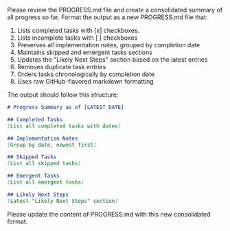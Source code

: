 Please review the PROGRESS.md file and create a consolidated summary of all progress so far. Format the output as a new PROGRESS.md file that:

1. Lists completed tasks with [x] checkboxes. 
2. Lists incomplete tasks with [ ] checkboxes 
3. Preserves all implementation notes, grouped by completion date
4. Maintains skipped and emergent tasks sections
5. Updates the "Likely Next Steps" section based on the latest entries
6. Removes duplicate task entries
7. Orders tasks chronologically by completion date
8. Uses raw GitHub-flavored markdown formatting

The output should follow this structure:

```markdown
# Progress Summary as of [LATEST_DATE]

## Completed Tasks
[List all completed tasks with dates]

## Implementation Notes
[Group by date, newest first]

## Skipped Tasks
[List all skipped tasks]

## Emergent Tasks
[List all emergent tasks]

## Likely Next Steps
[Latest "Likely Next Steps" section]
```

Please update the content of PROGRESS.md with this new consolidated format.

